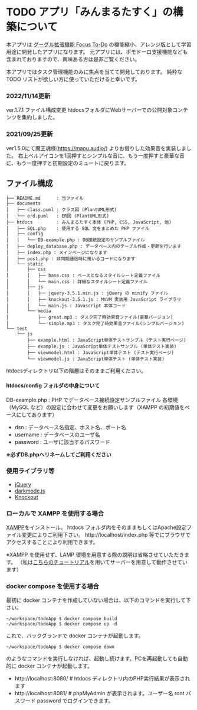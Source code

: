# TODO アプリ「みんまるたすく」の構築について

本アプリは [グーグル拡張機能 Focus To-Do](https://www.focustodo.cn/) の機能縮小、アレンジ版として学習用途に開発したアプリになります。
元アプリには、ポモドーロ支援機能なども含まれておりますので、興味ある方は是非ご覧ください。

本アプリではタスク管理機能のみに焦点を当てて開発しております。
純粋な TODO リストが欲しい方に使っていただけると幸いです。

### 2022/11/14更新
ver.1.7.1 ファイル構成変更
htdocsフォルダにWebサーバーでの公開対象コンテンツを集約しました。

### 2021/09/25更新
ver1.5.0にて魔王魂様(https://maou.audio/) よりお借りした効果音を実装しました。
右上ベルアイコンを1回押すとシンプルな音に、もう一度押すと豪華な音に、もう一度押すと初期設定のミュートに戻ります。

## ファイル構成

	├── README.md      : 当ファイル
	├── documents
	│   ├── class.puml : クラス図 (PlantUML形式)
	│   └── erd.puml   : ER図 (PlantUML形式)
	├── htdocs         : みんまるたすく本体 (PHP, CSS, JavaScript, 他)
	│   ├── SQL.php    : 使用する SQL 文をまとめた PHP ファイル
	│   ├── config
	│   │   └── DB-example.php : DB接続設定のサンプルファイル
	│   ├── deploy_database.php : データベース内のテーブル作成・更新を行います
	│   ├── index.php : メインページになります
	│   ├── post.php : 非同期通信時に用いるコードになります
	│   └── static
	│       ├── css
	│       │   ├── base.css : ベースとなるスタイルシート定義ファイル
	│       │   └── main.css : 詳細なスタイルシート定義ファイル
	│       ├── js
	│       │   ├── jquery-3.5.1.min.js : jQuery の minify ファイル
	│       │   ├── knockout-3.5.1.js : MVVM 実装用 JavaScript ライブラリ
	│       │   └── main.js : Javascript 本体コード
	│       └── media
	│           ├── great.mp3 : タスク完了時効果音ファイル(豪華バージョン)
	│           └── simple.mp3 : タスク完了時効果音ファイル(シンプルバージョン)
	└── test
	    └── js
	        ├── example.html : JavaScript単体テストサンプル (テスト実行ページ)
	        ├── example.js : JavaScript単体テストサンプル (単体テスト実装)
	        ├── viewmodel.html : JavaScript単体テスト (テスト実行ページ)
	        └── viewmodel.js : JavaScript単体テスト (単体テスト実装)

htdocsディレクトリ以下の階層はそのままご利用ください。

#### htdocs/config フォルダの中身について

DB-example.php : PHP でデータベース接続設定サンプルファイル
各環境（MySQL など）の設定に合わせて変更をお願いします（XAMPP の初期値をベースにしてあります）  
   * dsn : データベース名指定、ホスト名、ポート名
   * username : データベースのユーザ名
   * password : ユーザに該当するパスワード

   **※必ずDB.phpへリネームしてご利用ください**
   
### 使用ライブラリ等
- [jQuery](https://jquery.com/)  
- [darkmode.js](https://darkmodejs.learn.uno/)
- [Knockout](https://knockoutjs.com/)  

### ローカルで XAMPP を使用する場合

[XAMPP](https://www.apachefriends.org/jp/index.html)をインストール。
htdocs フォルダ内をそのままもしくはApache設定ファイル変更によりご利用下さい。
http://localhost/index.php 等でにブラウザでアクセスすることにより利用できます。

※XAMPP を使用せず、LAMP 環境を用意する際の説明は省略させていただきます。
（私は[こちらのチュートリアル](https://www.digitalocean.com/community/tutorials/how-to-install-linux-apache-mysql-php-lamp-stack-on-ubuntu-20-04-ja)を用いてサーバーを用意して動作させています）

### docker compose を使用する場合
最初に docker コンテナを作成していない場合は、以下のコマンドを実行して下さい。
````
~/workspace/todoApp $ docker compose build
~/workspace/todoApp $ docker compose up -d
````
これで、バックグランドで docker コンテナが起動します。
````
~/workspace/todoApp $ docker compose down
````
のようなコマンドを実行しなければ、起動し続けます。PCを再起動しても自動的に docker コンテナが起動します。

* http://localhost:8080/  # htdocs ディレクトリ内のPHP実行結果が表示されます
* http://localhost:8081/  # phpMyAdmin が表示されます。ユーザー名 root パスワード password でログインできます。
